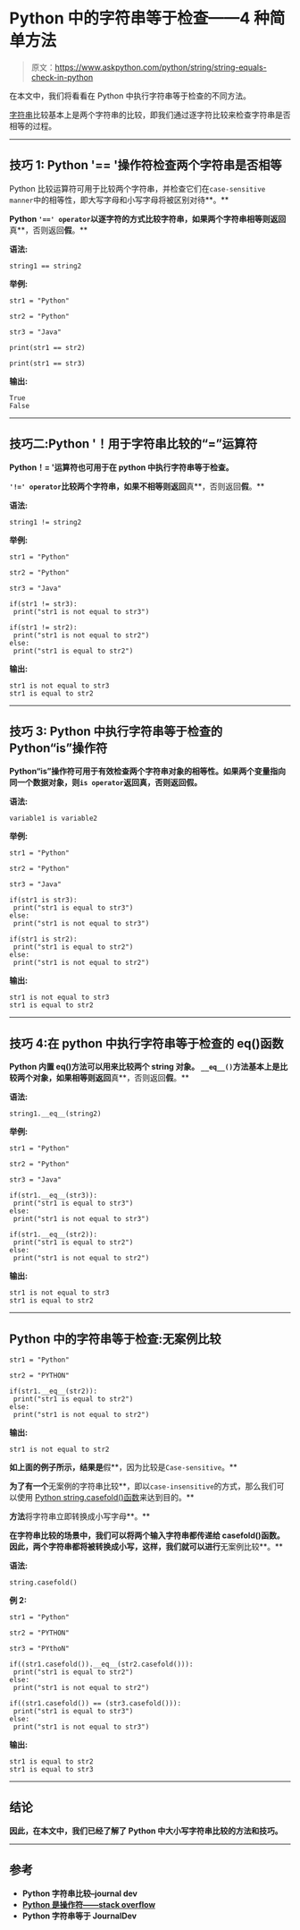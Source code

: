 # Python 中的字符串等于检查——4 种简单方法

> 原文：<https://www.askpython.com/python/string/string-equals-check-in-python>

在本文中，我们将看看在 Python 中执行字符串等于检查的不同方法。

[字符串](https://www.askpython.com/python/string)比较基本上是两个字符串的比较，即我们通过逐字符比较来检查字符串是否相等的过程。

* * *

## 技巧 1: Python '== '操作符检查两个字符串是否相等

Python 比较运算符可用于比较两个字符串，并检查它们在`case-sensitive manner`中的相等性，即大写字母和小写字母将被区别对待**。**

**Python `'==' operator`以逐字符的方式比较字符串，如果两个字符串相等则返回**真**，否则返回**假**。**

****语法:****

```
string1 == string2 
```

****举例:****

```
str1 = "Python"

str2 = "Python"

str3 = "Java"

print(str1 == str2)

print(str1 == str3) 
```

****输出:****

```
True
False 
```

* * *

## **技巧二:Python '！用于字符串比较的“=”运算符**

**Python！= '运算符也可用于在 python 中执行字符串等于检查。**

**`'!=' operator`比较两个字符串，如果不相等则返回**真**，否则返回**假**。**

****语法:****

```
string1 != string2 
```

****举例:****

```
str1 = "Python"

str2 = "Python"

str3 = "Java"

if(str1 != str3):
 print("str1 is not equal to str3")

if(str1 != str2):
 print("str1 is not equal to str2")
else:
 print("str1 is equal to str2") 
```

****输出:****

```
str1 is not equal to str3
str1 is equal to str2 
```

* * *

## **技巧 3: Python 中执行字符串等于检查的 Python“is”操作符**

****Python“is”操作符**可用于有效检查两个字符串对象的相等性。如果两个变量指向同一个数据对象，则`is operator`返回**真**，否则返回**假**。**

****语法:****

```
variable1 is variable2 
```

****举例:****

```
str1 = "Python"

str2 = "Python"

str3 = "Java"

if(str1 is str3):
 print("str1 is equal to str3")
else:
 print("str1 is not equal to str3")

if(str1 is str2):
 print("str1 is equal to str2")
else:
 print("str1 is not equal to str2") 
```

****输出:****

```
str1 is not equal to str3
str1 is equal to str2 
```

* * *

## **技巧 4:在 python 中执行字符串等于检查的 __eq__()函数**

**Python 内置 __eq__()方法可以用来比较两个 string 对象。 `__eq__()`方法基本上是比较两个对象，如果相等则返回**真**，否则返回**假**。**

****语法:****

```
string1.__eq__(string2) 
```

****举例:****

```
str1 = "Python"

str2 = "Python"

str3 = "Java"

if(str1.__eq__(str3)):
 print("str1 is equal to str3")
else:
 print("str1 is not equal to str3")

if(str1.__eq__(str2)):
 print("str1 is equal to str2")
else:
 print("str1 is not equal to str2") 
```

****输出:****

```
str1 is not equal to str3
str1 is equal to str2 
```

* * *

## **Python 中的字符串等于检查:无案例比较**

```
str1 = "Python"

str2 = "PYTHON"

if(str1.__eq__(str2)):
 print("str1 is equal to str2")
else:
 print("str1 is not equal to str2") 
```

****输出:****

```
str1 is not equal to str2 
```

**如上面的例子所示，结果是**假**，因为比较是`Case-sensitive`。**

**为了有一个**无案例的字符串比较**，即以`case-insensitive`的方式，那么我们可以使用 [Python string.casefold()函数](https://www.askpython.com/python/string/python-string-casefold)来达到目的。**

**方法**将字符串立即转换成小写字母**。**

**在字符串比较的场景中，我们可以将两个输入字符串都传递给 casefold()函数。因此，两个字符串都将被转换成小写，这样，我们就可以进行**无案例比较**。**

****语法:****

```
string.casefold() 
```

****例 2:****

```
str1 = "Python"

str2 = "PYTHON"

str3 = "PYthoN" 

if((str1.casefold()).__eq__(str2.casefold())):
 print("str1 is equal to str2")
else:
 print("str1 is not equal to str2")

if((str1.casefold()) == (str3.casefold())):
 print("str1 is equal to str3")
else:
 print("str1 is not equal to str3") 
```

****输出:****

```
str1 is equal to str2
str1 is equal to str3 
```

* * *

## **结论**

**因此，在本文中，我们已经了解了 Python 中大小写字符串比较的方法和技巧。**

* * *

## **参考**

*   **Python 字符串比较–journal dev**
*   **[Python 是操作符——stack overflow](https://stackoverflow.com/questions/13650293/understanding-the-is-operator)**
*   **Python 字符串等于 JournalDev**